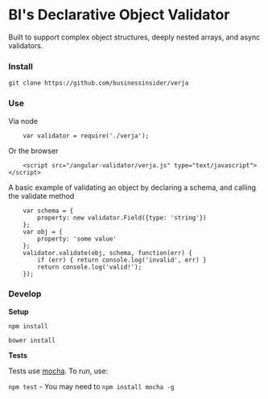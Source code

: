 BI's Declarative Object Validator
=================================

Built to support complex object structures, deeply nested arrays, and async validators.


### Install

```git clone https://github.com/businessinsider/verja```


### Use
Via node

```
	var validator = require('./verja');
```

Or the browser

```
	<script src="/angular-validator/verja.js" type="text/javascript"></script>
```

A basic example of validating an object by declaring a schema, and calling the validate method

```
	var schema = {
		property: new validator.Field({type: 'string'})
	};
	var obj = {
		property: 'some value'
	};
	validator.validate(obj, schema, function(err) {
		if (err) { return console.log('invalid', err) }
		return console.log('valid!');
	});
```

### Develop
**Setup**

```npm install```

```bower install```


**Tests**

Tests use [mocha](http://mochajs.org/).  To run, use:

```npm test``` - You may need to ```npm install mocha -g```